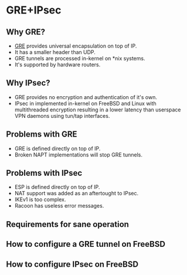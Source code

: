 # GRE+IPsec

## Why GRE?
* [GRE](https://en.wikipedia.org/wiki/GRE) provides universal encapsulation on top of IP.
* It has a smaller header than UDP.
* GRE tunnels are processed in-kernel on *nix systems.
* It's supported by hardware routers.

## Why IPsec?
* GRE provides no encryption and authentication of it's own.
* IPsec in implemented in-kernel on FreeBSD and Linux with multithreaded encryption resulting in a lower latency than userspace VPN daemons using tun/tap interfaces.

## Problems with GRE
* GRE is defined directly on top of IP.
* Broken NAPT implementations will stop GRE tunnels.

## Problems with IPsec
* ESP is defined directly on top of IP.
* NAT support was added as an aftertought to IPsec.
* IKEv1 is too complex.
* Racoon has useless error messages.

## Requirements for sane operation

## How to configure a GRE tunnel on FreeBSD

## How to configure IPsec on FreeBSD